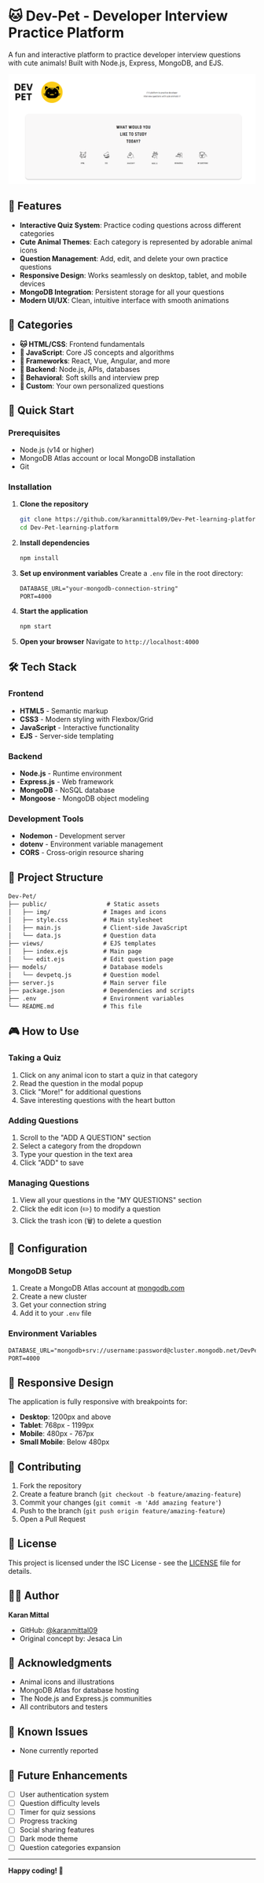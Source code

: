 # 🐱 Dev-Pet - Developer Interview Practice Platform

A fun and interactive platform to practice developer interview questions with cute animals! Built with Node.js, Express, MongoDB, and EJS.

![Dev-Pet Screenshot](public/img/dev-pet-ui.png)

## 🌟 Features

- **Interactive Quiz System**: Practice coding questions across different categories
- **Cute Animal Themes**: Each category is represented by adorable animal icons
- **Question Management**: Add, edit, and delete your own practice questions
- **Responsive Design**: Works seamlessly on desktop, tablet, and mobile devices
- **MongoDB Integration**: Persistent storage for all your questions
- **Modern UI/UX**: Clean, intuitive interface with smooth animations

## 🎯 Categories

- **🐱 HTML/CSS**: Frontend fundamentals
- **🦈 JavaScript**: Core JS concepts and algorithms
- **🦙 Frameworks**: React, Vue, Angular, and more
- **🦌 Backend**: Node.js, APIs, databases
- **🦆 Behavioral**: Soft skills and interview prep
- **🦫 Custom**: Your own personalized questions

## 🚀 Quick Start

### Prerequisites

- Node.js (v14 or higher)
- MongoDB Atlas account or local MongoDB installation
- Git

### Installation

1. **Clone the repository**
   ```bash
   git clone https://github.com/karanmittal09/Dev-Pet-learning-platform.git
   cd Dev-Pet-learning-platform
   ```

2. **Install dependencies**
   ```bash
   npm install
   ```

3. **Set up environment variables**
   Create a `.env` file in the root directory:
   ```env
   DATABASE_URL="your-mongodb-connection-string"
   PORT=4000
   ```

4. **Start the application**
   ```bash
   npm start
   ```

5. **Open your browser**
   Navigate to `http://localhost:4000`

## 🛠️ Tech Stack

### Frontend
- **HTML5** - Semantic markup
- **CSS3** - Modern styling with Flexbox/Grid
- **JavaScript** - Interactive functionality
- **EJS** - Server-side templating

### Backend
- **Node.js** - Runtime environment
- **Express.js** - Web framework
- **MongoDB** - NoSQL database
- **Mongoose** - MongoDB object modeling

### Development Tools
- **Nodemon** - Development server
- **dotenv** - Environment variable management
- **CORS** - Cross-origin resource sharing

## 📁 Project Structure

```
Dev-Pet/
├── public/                 # Static assets
│   ├── img/               # Images and icons
│   ├── style.css          # Main stylesheet
│   ├── main.js            # Client-side JavaScript
│   └── data.js            # Question data
├── views/                 # EJS templates
│   ├── index.ejs          # Main page
│   └── edit.ejs           # Edit question page
├── models/                # Database models
│   └── devpetq.js         # Question model
├── server.js              # Main server file
├── package.json           # Dependencies and scripts
├── .env                   # Environment variables
└── README.md              # This file
```

## 🎮 How to Use

### Taking a Quiz
1. Click on any animal icon to start a quiz in that category
2. Read the question in the modal popup
3. Click "More!" for additional questions
4. Save interesting questions with the heart button

### Adding Questions
1. Scroll to the "ADD A QUESTION" section
2. Select a category from the dropdown
3. Type your question in the text area
4. Click "ADD" to save

### Managing Questions
1. View all your questions in the "MY QUESTIONS" section
2. Click the edit icon (✏️) to modify a question
3. Click the trash icon (🗑️) to delete a question

## 🔧 Configuration

### MongoDB Setup
1. Create a MongoDB Atlas account at [mongodb.com](https://www.mongodb.com/)
2. Create a new cluster
3. Get your connection string
4. Add it to your `.env` file

### Environment Variables
```env
DATABASE_URL="mongodb+srv://username:password@cluster.mongodb.net/DevPet"
PORT=4000
```

## 📱 Responsive Design

The application is fully responsive with breakpoints for:
- **Desktop**: 1200px and above
- **Tablet**: 768px - 1199px
- **Mobile**: 480px - 767px
- **Small Mobile**: Below 480px

## 🤝 Contributing

1. Fork the repository
2. Create a feature branch (`git checkout -b feature/amazing-feature`)
3. Commit your changes (`git commit -m 'Add amazing feature'`)
4. Push to the branch (`git push origin feature/amazing-feature`)
5. Open a Pull Request

## 📝 License

This project is licensed under the ISC License - see the [LICENSE](LICENSE) file for details.

## 👨‍💻 Author

**Karan Mittal**
- GitHub: [@karanmittal09](https://github.com/karanmittal09)
- Original concept by: Jesaca Lin

## 🙏 Acknowledgments

- Animal icons and illustrations
- MongoDB Atlas for database hosting
- The Node.js and Express.js communities
- All contributors and testers

## 🐛 Known Issues

- None currently reported

## 🔮 Future Enhancements

- [ ] User authentication system
- [ ] Question difficulty levels
- [ ] Timer for quiz sessions
- [ ] Progress tracking
- [ ] Social sharing features
- [ ] Dark mode theme
- [ ] Question categories expansion

---

**Happy coding! 🚀**
